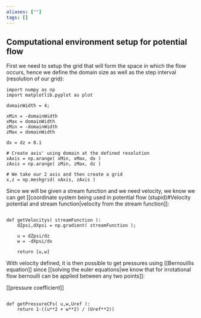 ```yaml
---
aliases: [""]
tags: []
---
```


## Computational environment setup for potential flow

First we need to setup the grid that will form the space in which the flow occurs, hence we define the domain size as well as the step interval (resolution of our grid):

```jupyter
import numpy as np
import matplotlib.pyplot as plot

domainWidth = 4;

xMin = -domainWidth
xMax = domainWidth
zMin = -domainWidth
zMax = domainWidth

dx = dz = 0.1

# Create axis' using domain at the defined resolution
xAxis = np.arange( xMin, xMax, dx )
zAxis = np.arange( zMin, zMax, dz )

# We take our 2 axis and then create a grid
x,z = np.meshgrid( xAxis, zAxis ) 
```

Since we will be given a stream function and we need velocity, we know we can get [[coordinate system being used in potential flow (stupid)#Velocity potential and stream function|velocity from the stream function]]:

```jupyter

def getVelocitys( streamFunction ):
	dZpsi,dXpsi = np.gradient( streamFunction );
	
	u = dZpsi/dz
	w = -dXpsi/dx
	
	return [u,w]

```

With velocity defined, it is then possible to get pressures using [[Bernouillis equation]] since [[solving the euler equations|we know that for irrotational flow bernoulli can be applied between any two points]]:

[[pressure coefficient]]

```jupyter

def getPressureCFs( u,w,Uref ):
	return 1-((u**2 + w**2) / (Uref**2))

```
